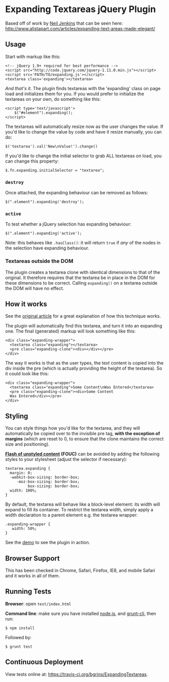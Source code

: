 # Expanding Textareas jQuery Plugin

Based off of work by [Neil Jenkins](http://nmjenkins.com/) that can be seen here: http://www.alistapart.com/articles/expanding-text-areas-made-elegant/

## Usage

Start with markup like this:

    <!-- jQuery 1.9+ required for best performance -->
    <script src="http://code.jquery.com/jquery-1.11.0.min.js"></script>
    <script src='PATH/TO/expanding.js'></script>
    <textarea class='expanding'></textarea>

*And that's it*.  The plugin finds textareas with the 'expanding' class on page load and initializes them for you.  If you would prefer to initialize the textareas on your own, do something like this:

    <script type='text/javascript'>
        $("#element").expanding();
    </script>

The textareas will automatically resize now as the user changes the value.  If you'd like to change the value by code and have it resize manually, you can do:

    $('textarea').val('New\nValue!').change()

If you'd like to change the initial selector to grab ALL textareas on load, you can change this property:

    $.fn.expanding.initialSelector = "textarea";

### `destroy`

Once attached, the expanding behaviour can be removed as follows:

    $(".element").expanding('destroy');

### `active`

To test whether a jQuery selection has expanding behaviour:

    $(".element").expanding('active');

Note: this behaves like `.hasClass()`: it will return `true` if _any_ of the nodes in the selection have expanding behaviour.

### Textareas outside the DOM

The plugin creates a textarea clone with identical dimensions to that of the original. It therefore requires that the textarea be in place in the DOM for these dimensions to be correct. Calling `expanding()` on a textarea outside the DOM will have no effect.

## How it works

See the [original article](http://www.alistapart.com/articles/expanding-text-areas-made-elegant/) for a great explanation of how this technique works.

The plugin will automatically find this textarea, and turn it into an expanding one.  The final (generated) markup will look something like this:

    <div class="expanding-wrapper">
      <textarea class="expanding"></textarea>
      <pre class="expanding-clone"><div></div></pre>
    </div>

The way it works is that as the user types, the text content is copied into the div inside the pre (which is actually providing the height of the textarea).  So it could look like this:

    <div class="expanding-wrapper">
      <textarea class="expanding">Some Content\nWas Entered</textarea>
      <pre class="expanding-clone"><div>Some Content
      Was Entered</div></pre>
    </div>

## Styling

You can style things how you'd like for the textarea, and they will automatically be copied over to the invisible pre tag, **with the exception of margins** (which are reset to 0, to ensure that the clone maintains the correct size and positioning).

**[Flash of unstyled content](http://en.wikipedia.org/wiki/Flash_of_unstyled_content) (FOUC)** can be avoided by adding the following styles to your stylesheet (adjust the selector if necessary):

    textarea.expanding {
      margin: 0;
      -webkit-box-sizing: border-box;
         -moz-box-sizing: border-box;
              box-sizing: border-box;
      width: 100%;
    }

By default, the textarea will behave like a block-level element: its width will expand to fill its container. To restrict the textarea width, simply apply a width declaration to a parent element e.g. the textarea wrapper:

    .expanding-wrapper {
       width: 50%;
    }

See the [demo](http://bgrins.github.com/ExpandingTextareas/) to see the plugin in action.

## Browser Support

This has been checked in Chrome, Safari, Firefox, IE8, and mobile Safari and it works in all of them.

## Running Tests

**Browser**: open `test/index.html`

**Command line**: make sure you have installed [node.js](http://nodejs.org/), and [grunt-cli](http://gruntjs.com/getting-started), then run:

    $ npm install

Followed by:

    $ grunt test

## Continuous Deployment

View tests online at: https://travis-ci.org/bgrins/ExpandingTextareas.

